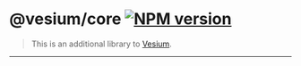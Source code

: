 # @vesium/core [![NPM version](https://img.shields.io/npm/v/@vesium/core?color=a1b858)](https://www.npmjs.com/package/@vesium/core)

> This is an additional library to [Vesium](https://github.com/vesiumjs/vesium).

---
